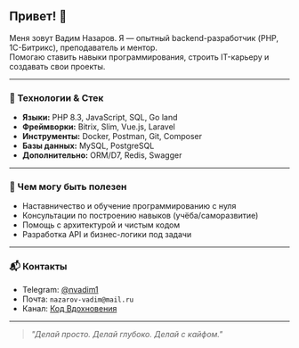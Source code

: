 
<!--
**nvadim/nvadim** is a ✨ _special_ ✨ repository because its `README.md` (this file) appears on your GitHub profile.

Here are some ideas to get you started:

- 🔭 I’m currently working on ...
- 🌱 I’m currently learning ...
- 👯 I’m looking to collaborate on ...
- 🤔 I’m looking for help with ...
- 💬 Ask me about ...
- 📫 How to reach me: ...
- 😄 Pronouns: ...
- ⚡ Fun fact: ...
-->
## Привет! 👋

Меня зовут Вадим Назаров. Я — опытный backend-разработчик (PHP, 1C-Битрикс), преподаватель и ментор.  
Помогаю ставить навыки программирования, строить IT-карьеру и создавать свои проекты.

---

### 🚀 Технологии & Стек

- **Языки:** PHP 8.3, JavaScript, SQL, Go land
- **Фреймворки:** Bitrix, Slim, Vue.js, Laravel
- **Инструменты:** Docker, Postman, Git, Composer
- **Базы данных:** MySQL, PostgreSQL
- **Дополнительно:** ORM/D7, Redis, Swagger

---

### 🎯 Чем могу быть полезен

- Наставничество и обучение программированию с нуля
- Консультации по построению навыков (учёба/саморазвитие)
- Помощь с архитектурой и чистым кодом
- Разработка API и бизнес-логики под задачи

---

### 📬 Контакты

- Telegram: [@nvadim1](https://t.me/nvadim1)
- Почта: `nazarov-vadim@mail.ru`
- Канал: [Код Вдохновения](https://t.me/CodeOfInspiration)

---

> _"Делай просто. Делай глубоко. Делай с кайфом."_  

